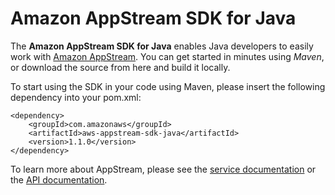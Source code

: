 Amazon AppStream SDK for Java
=============================

The **Amazon AppStream SDK for Java** enables Java developers to easily work with [Amazon AppStream][appstream]. You can get started in minutes using *Maven*, or download the source from here and build it locally.

To start using the SDK in your code using Maven, please insert the following dependency into your pom.xml:

    <dependency>
        <groupId>com.amazonaws</groupId>
        <artifactId>aws-appstream-sdk-java</artifactId>
        <version>1.1.0</version>
    </dependency>

To learn more about AppStream, please see the [service documentation][service-docs] or the [API documentation][api-docs].

[appstream]: http://aws.amazon.com/appstream/
[service-docs]: http://docs.aws.amazon.com/appstream/latest/developerguide/appstream-intro.html
[api-docs]: http://docs.aws.amazon.com/appstream/latest/developerguide/rest-api.html
